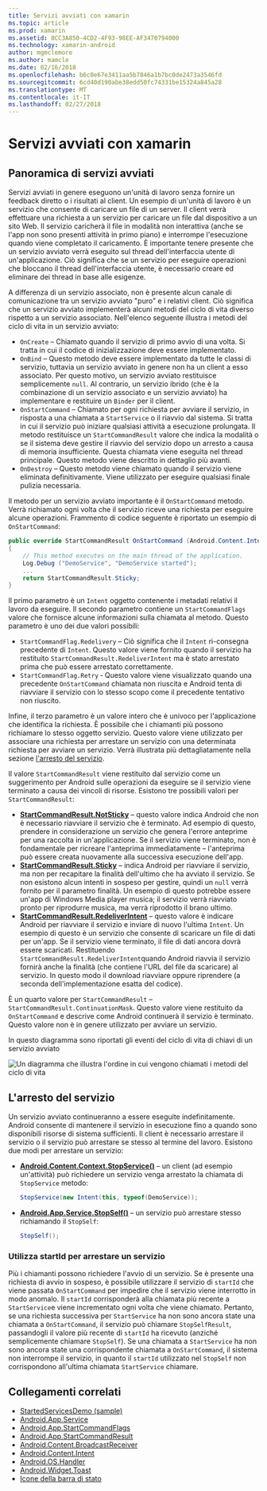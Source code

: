 ```yaml
---
title: Servizi avviati con xamarin
ms.topic: article
ms.prod: xamarin
ms.assetid: 8CC3A850-4CD2-4F93-98EE-AF3470794000
ms.technology: xamarin-android
author: mgmclemore
ms.author: mamcle
ms.date: 02/16/2018
ms.openlocfilehash: b6c0e67e3411aa5b7846a1b7bc0de2473a3546fd
ms.sourcegitcommit: 6cd40d190abe38edd50fc74331be15324a845a28
ms.translationtype: MT
ms.contentlocale: it-IT
ms.lasthandoff: 02/27/2018
---
```

# <a name="started-services-with-xamarinandroid"></a>Servizi avviati con xamarin

## <a name="started-services-overview"></a>Panoramica di servizi avviati

Servizi avviati in genere eseguono un'unità di lavoro senza fornire un feedback diretto o i risultati al client. Un esempio di un'unità di lavoro è un servizio che consente di caricare un file di un server. Il client verrà effettuare una richiesta a un servizio per caricare un file dal dispositivo a un sito Web. Il servizio caricherà il file in modalità non interattiva (anche se l'app non sono presenti attività in primo piano) e interrompe l'esecuzione quando viene completato il caricamento. È importante tenere presente che un servizio avviato verrà eseguito sul thread dell'interfaccia utente di un'applicazione. Ciò significa che se un servizio per eseguire operazioni che bloccano il thread dell'interfaccia utente, è necessario creare ed eliminare dei thread in base alle esigenze.

A differenza di un servizio associato, non è presente alcun canale di comunicazione tra un servizio avviato "puro" e i relativi client. Ciò significa che un servizio avviato implementerà alcuni metodi del ciclo di vita diverso rispetto a un servizio associato. Nell'elenco seguente illustra i metodi del ciclo di vita in un servizio avviato:

* `OnCreate` &ndash; Chiamato quando il servizio di primo avvio di una volta. Si tratta in cui il codice di inizializzazione deve essere implementato.
* `OnBind` &ndash; Questo metodo deve essere implementato da tutte le classi di servizio, tuttavia un servizio avviato in genere non ha un client a esso associato. Per questo motivo, un servizio avviato restituisce semplicemente `null`. Al contrario, un servizio ibrido (che è la combinazione di un servizio associato e un servizio avviato) ha implementare e restituire un `Binder` per il client.
* `OnStartCommand` &ndash; Chiamato per ogni richiesta per avviare il servizio, in risposta a una chiamata a `StartService` o il riavvio dal sistema. Si tratta in cui il servizio può iniziare qualsiasi attività a esecuzione prolungata. Il metodo restituisce un `StartCommandResult` valore che indica la modalità o se il sistema deve gestire il riavvio del servizio dopo un arresto a causa di memoria insufficiente. Questa chiamata viene eseguita nel thread principale. Questo metodo viene descritto in dettaglio più avanti.
* `OnDestroy` &ndash; Questo metodo viene chiamato quando il servizio viene eliminata definitivamente. Viene utilizzato per eseguire qualsiasi finale pulizia necessaria.

Il metodo per un servizio avviato importante è il `OnStartCommand` metodo. Verrà richiamato ogni volta che il servizio riceve una richiesta per eseguire alcune operazioni. Frammento di codice seguente è riportato un esempio di `OnStartCommand`: 

```csharp
public override StartCommandResult OnStartCommand (Android.Content.Intent intent, StartCommandFlags flags, int startId)
{
    // This method executes on the main thread of the application.
    Log.Debug ("DemoService", "DemoService started");
    ...
    return StartCommandResult.Sticky;
}
```

Il primo parametro è un `Intent` oggetto contenente i metadati relativi il lavoro da eseguire. Il secondo parametro contiene un `StartCommandFlags` valore che fornisce alcune informazioni sulla chiamata al metodo. Questo parametro è uno dei due valori possibili:

* `StartCommandFlag.Redelivery` &ndash; Ciò significa che il `Intent` ri-consegna precedente di `Intent`. Questo valore viene fornito quando il servizio ha restituito `StartCommandResult.RedeliverIntent` ma è stato arrestato prima che può essere arrestato correttamente.
* `StartCommandFlag.Retry` &dash; Questo valore viene visualizzato quando una precedente `OnStartCommand` chiamata non riuscita e Android tenta di riavviare il servizio con lo stesso scopo come il precedente tentativo non riuscito.
 
Infine, il terzo parametro è un valore intero che è univoco per l'applicazione che identifica la richiesta. È possibile che i chiamanti più possono richiamare lo stesso oggetto servizio. Questo valore viene utilizzato per associare una richiesta per arrestare un servizio con una determinata richiesta per avviare un servizio. Verrà illustrata più dettagliatamente nella sezione [l'arresto del servizio](#Stopping_the_Service). 

Il valore `StartCommandResult` viene restituito dal servizio come un suggerimento per Android sulle operazioni da eseguire se il servizio viene terminato a causa dei vincoli di risorse. Esistono tre possibili valori per `StartCommandResult`:

* **[StartCommandResult.NotSticky](https://developer.xamarin.com/api/field/Android.App.StartCommandResult.NotSticky/)**  &ndash; questo valore indica Android che non è necessario riavviare il servizio che è terminato. Ad esempio di questo, prendere in considerazione un servizio che genera l'errore anteprime per una raccolta in un'applicazione. Se il servizio viene terminato, non è fondamentale per ricreare l'anteprima immediatamente &ndash; l'anteprima può essere creata nuovamente alla successiva esecuzione dell'app.
* **[StartCommandResult.Sticky](https://developer.xamarin.com/api/field/Android.App.StartCommandResult.Sticky/)**  &ndash; indica Android per riavviare il servizio, ma non per recapitare la finalità dell'ultimo che ha avviato il servizio. Se non esistono alcun intenti in sospeso per gestire, quindi un `null` verrà fornito per il parametro finalità. Un esempio di questo potrebbe essere un'app di Windows Media player musica; il servizio verrà riavviato pronto per riprodurre musica, ma verrà riprodotto il brano ultimo. 
* **[StartCommandResult.RedeliverIntent](https://developer.xamarin.com/api/field/Android.App.StartCommandResult.RedeliverIntent/)**  &ndash; questo valore è indicare Android per riavviare il servizio e inviare di nuovo l'ultima `Intent`. Un esempio di questo è un servizio che consente di scaricare un file di dati per un'app. Se il servizio viene terminato, il file di dati ancora dovrà essere scaricati. Restituendo `StartCommandResult.RedeliverIntent`quando Android riavvia il servizio fornirà anche la finalità (che contiene l'URL del file da scaricare) al servizio. In questo modo il download riavviare oppure riprendere (a seconda dell'implementazione esatta del codice).

È un quarto valore per `StartCommandResult` &ndash; `StartCommandResult.ContinuationMask`. Questo valore viene restituito da `OnStartCommand` e descrive come Android continuerà il servizio è terminato. Questo valore non è in genere utilizzato per avviare un servizio.

In questo diagramma sono riportati gli eventi del ciclo di vita di chiavi di un servizio avviato 

![Un diagramma che illustra l'ordine in cui vengono chiamati i metodi del ciclo di vita](started-services-images/started-service-01.png "un diagramma che illustra l'ordine in cui vengono chiamati i metodi del ciclo di vita.")


## <a name="stopping-the-service"></a>L'arresto del servizio

Un servizio avviato continueranno a essere eseguite indefinitamente. Android consente di mantenere il servizio in esecuzione fino a quando sono disponibili risorse di sistema sufficienti. Il client è necessario arrestare il servizio o il servizio può arrestare se stesso al termine del lavoro. Esistono due modi per arrestare un servizio: 
 
* **[Android.Content.Context.StopService()](https://developer.xamarin.com/api/member/Android.Content.Context.StopService/p/Android.Content.Intent/)**  &ndash; un client (ad esempio un'attività) può richiedere un servizio venga arrestato la chiamata di `StopService` metodo: 

    ```csharp
    StopService(new Intent(this, typeof(DemoService));
    ```

* **[Android.App.Service.StopSelf()](https://developer.xamarin.com/api/member/Android.App.Service.StopSelf()/)**  &ndash; un servizio può arrestare stesso richiamando il `StopSelf`:

    ```csharp
    StopSelf();
    ```
    
### <a name="using-startid-to-stop-a-service"></a>Utilizza startId per arrestare un servizio

Più i chiamanti possono richiedere l'avvio di un servizio. Se è presente una richiesta di avvio in sospeso, è possibile utilizzare il servizio di `startId` che viene passata `OnStartCommand` per impedire che il servizio viene interrotto in modo anomalo. Il `startId` corrisponderà alla chiamata più recente a `StartService`e viene incrementato ogni volta che viene chiamato. Pertanto, se una richiesta successiva per `StartService` ha non sono ancora state una chiamata a `OnStartCommand`, il servizio può chiamare `StopSelfResult`, passandogli il valore più recente di `startId` ha ricevuto (anziché semplicemente chiamare `StopSelf`). Se una chiamata a `StartService` ha non sono ancora state una corrispondente chiamata a `OnStartCommand`, il sistema non interrompe il servizio, in quanto il `startId` utilizzato nel `StopSelf` non corrispondono all'ultima chiamata `StartService` chiamare.


## <a name="related-links"></a>Collegamenti correlati

- [StartedServicesDemo (sample)](https://developer.xamarin.com/samples/monodroid/ApplicationFundamentals/ServiceSamples/StartedServicesDemo/)
- [Android.App.Service](https://developer.xamarin.com/api/type/Android.App.Service)
- [Android.App.StartCommandFlags](https://developer.xamarin.com/api/type/Android.App.StartCommandFlags)
- [Android.App.StartCommandResult](https://developer.xamarin.com/api/type/Android.App.StartCommandResult)
- [Android.Content.BroadcastReceiver](https://developer.xamarin.com/api/type/Android.Content.BroadcastReceiver/)
- [Android.Content.Intent](https://developer.xamarin.com/api/type/Android.Content.Intent)
- [Android.OS.Handler](https://developer.xamarin.com/api/type/Android.OS.Handler/)
- [Android.Widget.Toast](https://developer.xamarin.com/api/type/Android.Widget.Toast/)
- [Icone della barra di stato](http://developer.android.com/guide/practices/ui_guidelines/icon_design_status_bar.html)

